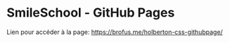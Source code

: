 # SmileSchool - GitHub Pages

Lien pour accéder à la page: https://brofus.me/holberton-css-githubpage/
